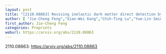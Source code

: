 ```yaml
---
layout: post
title: "[2110.08863] Revising inelastic dark matter direct detection by including the cosmic ray acceleration"
author: [ "Jie-Cheng Feng","Xian-Wei Kang","Chih-Ting Lu","Yue-Lin Sming Tsai","Feng-Shou Zhang" ]
first_author: Jie-Cheng Feng
categories: Preprints
weburl: https://arxiv.org/abs/2110.08863
---
```


2110.08863: https://arxiv.org/abs/2110.08863
